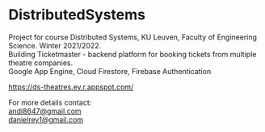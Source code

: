 # DistributedSystems

Project for course Distributed Systems, KU Leuven, Faculty of Engineering Science. Winter 2021/2022.<br/>
Building Ticketmaster - backend platform for booking tickets from multiple theatre companies.<br/>
Google App Engine, Cloud Firestore, Firebase Authentication<br/>

https://ds-theatres.ey.r.appspot.com/<br/>

For more details contact:<br/>
andi8647@gmail.com<br/>
danielrey1@gmail.com<br/>









